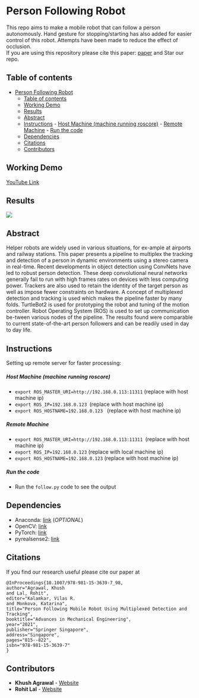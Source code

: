 # Person Following Robot
This repo aims to make a mobile robot that can follow a person autonomously. Hand gesture for stopping/starting has also added for easier control of this robot. Attempts have been made to reduce the effect of occlusion.
<br>If you are using this repository please cite this paper: [paper](https://link.springer.com/chapter/10.1007/978-981-15-3639-7_98) and Star our repo.

## Table of contents
- [Person Following Robot](#person-following-robot)
  - [Table of contents](#table-of-contents)
  - [Working Demo](#working-demo)
  - [Results](#results)
  - [Abstract](#abstract)
  - [Instructions](#instructions)
        - [Host Machine (machine running roscore)](#host-machine-machine-running-roscore)
        - [Remote Machine](#remote-machine)
        - [Run the code](#run-the-code)
  - [Dependencies](#dependencies)
  - [Citations](#citations)
  - [Contributors](#contributors)

## Working Demo
[YouTube Link](https://youtu.be/XnrbU1050ls)

## Results
![](result.gif)

## Abstract
Helper robots are widely used in various situations, for ex-ample at airports and railway stations. This paper presents a pipeline to multiplex the tracking and detection of a person in dynamic environments using a stereo camera in real-time. Recent developments in object detection using ConvNets have led to robust person detection. These deep convolutional neural networks generally fail to run with high frames rates on devices with less computing power. Trackers are also used to retain the identity of the target person as well as impose fewer constraints on hardware. A concept of multiplexed detection and tracking is used which makes the pipeline faster by many folds. TurtleBot2 is used for prototyping the robot and tuning of the motion controller. Robot Operating System (ROS) is used to set up communication be-tween various nodes of the pipeline. The results found were comparable to current state-of-the-art person followers and can be readily used in day to day life.

## Instructions

Setting up remote server for faster processing:

##### Host Machine (machine running roscore)
- ```export ROS_MASTER_URI=http://192.168.0.113:11311``` (replace with host machine ip)
- ```export ROS_IP=192.168.0.123 ```(replace with host machine ip)
- ```export ROS_HOSTNAME=192.168.0.123 ``` (replace with host machine ip)

##### Remote Machine
- ```export ROS_MASTER_URI=http://192.168.0.113:11311 ```(replace with host machine ip)
- ```export ROS_IP=192.168.0.123``` (replace with local machine ip)
- ```export ROS_HOSTNAME=192.168.0.123``` (replace with host machine ip)

##### Run the code
- Run the `follow.py` code to see the output

## Dependencies
- Anaconda: [link](https://docs.anaconda.com/anaconda/install/linux/) (*OPTIONAL*)
- OpenCV: [link](https://docs.opencv.org/trunk/d7/d9f/tutorial_linux_install.html)
- PyTorch: [link](https://pytorch.org/)
- pyrealsense2: [link](https://pypi.org/project/pyrealsense2/)

## Citations

If you find our research useful please cite our paper at

```
@InProceedings{10.1007/978-981-15-3639-7_98,
author="Agrawal, Khush
and Lal, Rohit",
editor="Kalamkar, Vilas R.
and Monkova, Katarina",
title="Person Following Mobile Robot Using Multiplexed Detection and Tracking",
booktitle="Advances in Mechanical Engineering",
year="2021",
publisher="Springer Singapore",
address="Singapore",
pages="815--822",
isbn="978-981-15-3639-7"
}
```

## Contributors
- **Khush Agrawal** - [Website](https://khush3.github.io/)
- **Rohit Lal** - [Website](http://take2rohit.github.io/)


